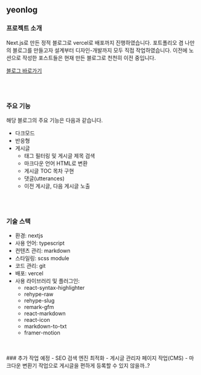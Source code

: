 ## yeonlog

### 프로젝트 소개
Next.js로 만든 정적 블로그로 vercel로 배포까지 진행하였습니다.
포트폴리오 겸 나만의 블로그를 만들고자 설계부터 디자인-개발까지 모두 직접 작업하였습니다.
이전에 노션으로 작성한 포스트들은 현재 만든 블로그로 천천히 이전 중입니다.

[블로그 바로가기](https://yeonlog.vercel.app/)

<br/>
<br/>

### 주요 기능
해당 블로그의 주요 기능은 다음과 같습니다.

- 다크모드
- 반응형
- 게시글
    - 태그 필터링 및 게시글 제목 검색
    - 마크다운 언어 HTML로 변환
    - 게시글 TOC 목차 구현
    - 댓글(utterances)
    - 이전 게시글, 다음 게시글 노출


<br/>
<br/>

### 기술 스택
- 환경: nextjs
- 사용 언어: typescript
- 컨텐츠 관리: markdown
- 스타일링: scss module
- 코드 관리: git
- 배포: vercel
- 사용 라이브러리 및 플러그인: 
    - react-syntax-highlighter
    - rehype-raw
    - rehype-slug
    - remark-gfm
    - react-markdown
    - react-icon
    - markdown-to-txt
    - framer-motion


<br/>
<br/>
### 추가 작업 예정
- SEO 검색 엔진 최적화
- 게시글 관리자 페이지 작업(CMS)
    - 마크다운 변환기 작업으로 게시글을 편하게 등록할 수 있지 않을까..?

